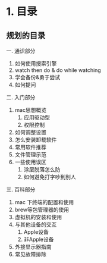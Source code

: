 # 1. 目录

## 规划的目录

一. 通识部分

1. 如何使用搜索引擎
2. watch then do & do while watching
3. 学会备份&勇于尝试
4. 如何提问

二. 入门部分

1. mac思想概览
   1. 应用驱动型
   2. 权限控制
2. 如何调整设置
3. 怎么安装卸载软件
4. 常用软件推荐
5. 文件管理示范
6. 一些使用误区
   1. 涂层脱落怎么防
   2. 如何避免打字吵到别人

三. 百科部分

1. mac 下终端的配置和使用
2. brew等包管理器的使用
3. 虚拟机的安装和使用
4. 与其他设备的交互
   1. Apple设备
   2. 非Apple设备
5. 外接显示器指南
6. 常见故障排除
